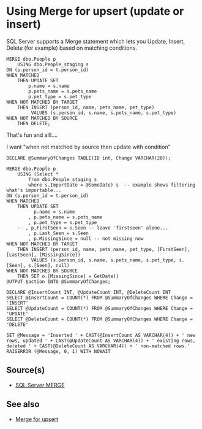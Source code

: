 ﻿# Using Merge for upsert (update or insert)

SQL Server supports a Merge statement which lets you Update, Insert, Delete (for example) based on matching conditions.

	MERGE dbo.People p
		USING dbo.People_staging s
	ON (p.person_id = t.person_id)
	WHEN MATCHED
		THEN UPDATE SET
			p.name = s.name
			p.pets_name = s.pets_name
			p.pet_type = s.pet_type
	WHEN NOT MATCHED BY TARGET
		THEN INSERT (person_id, name, pets_name, pet_type)
			 VALUES (s.person_id, s.name, s.pets_name, s.pet_type)
	WHEN NOT MATCHED BY SOURCE
		THEN DELETE;

That's fun and alll....

I want "when not matched by source then update with condition"

	DECLARE @SummaryOfChanges TABLE(ID int, Change VARCHAR(20));

	MERGE dbo.People p
		USING (Select *
			from dbo.People_staging s
			where s.ImportDate = @SomeDate) s  -- example shows filtering what's importable...
	ON (p.person_id = t.person_id)
	WHEN MATCHED
		THEN UPDATE SET
			  p.name = s.name
			, p.pets_name = s.pets_name
			, p.pet_type = s.pet_type
		-- , p.FirstSeen = s.Seen -- leave 'firstseen' alone...
			, p.Last_Seen = s.Seen
			, p.MissingSince = null -- not missing now
	WHEN NOT MATCHED BY TARGET
		THEN INSERT (person_id, name, pets_name, pet_type, [FirstSeen], [LastSeen], [MissingSince])
			 VALUES (s.person_id, s.name, s.pets_name, s.pet_type, s.[Seen], s.[Seen], null)
	WHEN NOT MATCHED BY SOURCE
		THEN SET o.[MissingSince] = GetDate()
	OUTPUT $action INTO @SummaryOfChanges;

	DECLARE @InsertCount INT, @UpdateCount INT, @DeleteCount INT
	SELECT @InsertCount = COUNT(*) FROM @SummaryOfChanges WHERE Change = 'INSERT'
	SELECT @UpdateCount = COUNT(*) FROM @SummaryOfChanges WHERE Change = 'UPDATE'
	SELECT @DeleteCount = COUNT(*) FROM @SummaryOfChanges WHERE Change = 'DELETE'

	SET @Message = 'Inserted ' + CAST(@InsertCount AS VARCHAR(4)) + ' new rows, updated ' + CAST(@UpdateCount AS VARCHAR(4)) + ' existing rows, deleted ' + CAST(@DeleteCount AS VARCHAR(4)) + ' non-matched rows.'
	RAISERROR (@Message, 0, 1) WITH NOWAIT

## Source(s)

- [SQL Server MERGE](https://www.sqlservertutorial.net/sql-server-basics/sql-server-merge/)

## See also

- [Merge for upsert](../sql_server/merge_for_upsert.md)